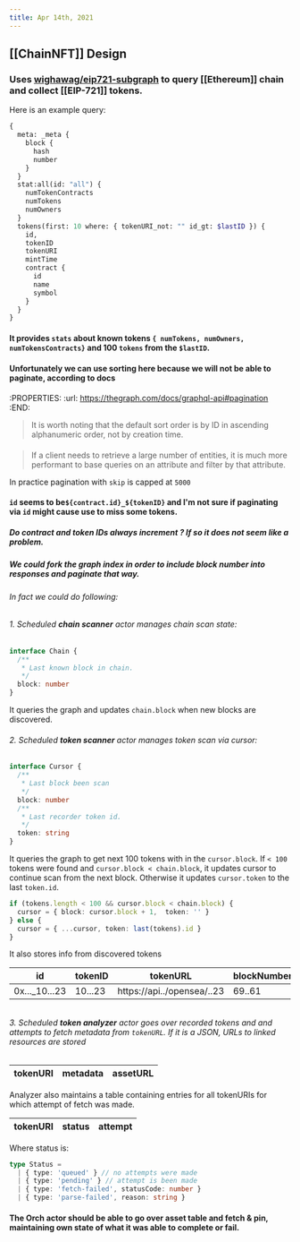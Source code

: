 ```yaml
---
title: Apr 14th, 2021
---
```


## [[ChainNFT]] Design
### Uses [wighawag/eip721-subgraph](https://thegraph.com/explorer/subgraph/wighawag/eip721-subgraph) to query  [[Ethereum]] chain and collect [[EIP-721]] tokens.
Here is an example query:

```graphql
{
  meta: _meta {
    block {
      hash
      number
    }
  }
  stat:all(id: "all") {
    numTokenContracts
    numTokens
    numOwners
  }
  tokens(first: 10 where: { tokenURI_not: "" id_gt: $lastID }) {
    id,
    tokenID
    tokenURI
    mintTime
    contract {
      id
      name
      symbol
    }
  }
}
```

#### It provides `stats` about known tokens `{ numTokens, numOwners, numTokensContracts}` and 100 `tokens` from the `$lastID`.
#### Unfortunately we can use sorting here because we will not be able to paginate, according to docs
####
:PROPERTIES:
:url: https://thegraph.com/docs/graphql-api#pagination
:END:
> It is worth noting that the default sort order is by ID in ascending alphanumeric order, not by creation time.
#### 
> If a client needs to retrieve a large number of entities, it is much more performant to base queries on an attribute and filter by that attribute.

In practice pagination with `skip` is capped at `5000`
#### `id` seems to be`${contract.id}_${tokenID}` and I'm not sure if paginating via `id` might cause use to miss some tokens.
##### Do contract and token IDs always increment ? If so it does not seem like a problem.
##### We could fork the graph index in order to include block number into responses and paginate that way.
###### In fact we could do following:
###### 1. Scheduled **chain scanner** actor manages chain scan state:
```ts
interface Chain {
  /**
   * Last known block in chain.
   */
  block: number
}
```
It queries the graph and updates `chain.block` when new blocks are discovered.
###### 2. Scheduled **token scanner** actor manages token scan via cursor:
```ts
interface Cursor {
  /**
   * Last block been scan
   */
  block: number
  /**
   * Last recorder token id.
   */
  token: string
}
```
It queries the graph to get next 100 tokens with in the `cursor.block`. If `< 100` tokens were found and `cursor.block < chain.block`, it updates cursor to continue scan from the next block. Otherwise it updates `cursor.token` to the last `token.id`.

```ts
if (tokens.length < 100 && cursor.block < chain.block) {
  cursor = { block: cursor.block + 1,  token: '' }
} else {
  cursor = { ...cursor, token: last(tokens).id }
}
```

It also stores info from discovered tokens

|id|tokenID|tokenURL|blockNumber|mintTime|contractID|name|symbol|
|--|--------|----------|-------------|----------|-----------|-----|--------|
|0x..._10...23|10...23|https://api../opensea/..23|69..61|15..49|0xff...1e49|CryptoBeasties|CRYB|
######
###### 3. Scheduled **token analyzer** actor goes over recorded tokens and and attempts to fetch metadata from `tokenURL`. If it is a JSON, URLs to linked resources are stored

|tokenURI|metadata|assetURL|
|---------|---------|----------|

Analyzer also maintains a table containing entries for all tokenURIs for which attempt of fetch was made.

|tokenURI|status|attempt|
|---------|-------|--------|

Where status is:

```ts
type Status =
  | { type: 'queued' } // no attempts were made
  | { type: 'pending' } // attempt is been made
  | { type: 'fetch-failed', statusCode: number }
  | { type: 'parse-failed', reason: string }
```
#### The **Orch** actor should be able to go over asset table and fetch & pin, maintaining own state of what it was able to complete or fail.
####
